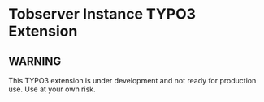 Tobserver Instance TYPO3 Extension
==================================

## WARNING

This TYPO3 extension is under development and not ready for production use. Use at your own risk.